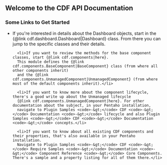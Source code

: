 <div id="docs-main" class="content">
  <h2>Welcome to the CDF API Documentation</h2>
  <h3>Some Links to Get Started</h3>
  <ul>
      <li>If you're interested in details about the Dashboard objects, start in the {@link cdf.dashboard.Dashboard|Dashboard} class. From
      there you can jump to the specific classes and their details.</li>
    
      <li>If you want to review the methods for the base component classes, start {@link cdf.components|here}.
      This module defines the {@link cdf.components.BaseComponent|BaseComponent} class (from where all other components inherit) 
      and the {@link cdf.components.UnmanagedComponent|UnmanagedComponent} (from where most of the default components inherit).</li>
    
      <li>If you want to know more about the component lifecycle, there's a good write up about the Unmanaged lifecycle
      {@link cdf.components.UnmanagedComponent|here}. For other documentation about the subject, in your Pentaho installation,
      navigate to Plugin Samples <code>-&gt;</code> CDF <code>-&gt;</code> Documentation <code>-&gt;</code> lifecycle and also Plugin Samples <code>-&gt;</code> CDF <code>-&gt;</code> Documentation <code>-&gt;</code> concepts.</li>
    
      <li>If you want to know about all existing CDF components and their properties, that's also available in your Pentaho installation.
      Navigate to Plugin Samples <code>-&gt;</code> CDF <code>-&gt;</code> Require Samples <code>-&gt;</code> Documentation <code>-&gt;</code> Component Reference <code>-&gt;</code> Core Components. There's a sample and a property listing for all of them there.</li>
  </ul>
</div>

